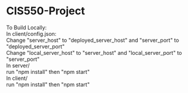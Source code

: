 # CIS550-Project
To Build Locally:</br>
In client/config.json:</br>
  Change "server_host" to "deployed_server_host" and "server_port" to "deployed_server_port"</br>
  Change "local_server_host" to "server_host"  and "local_server_port" to "server_port"</br>
In server/</br>
  run "npm install" then "npm start"</br>
In client/</br>
  run "npm install" then "npm start"</br>
